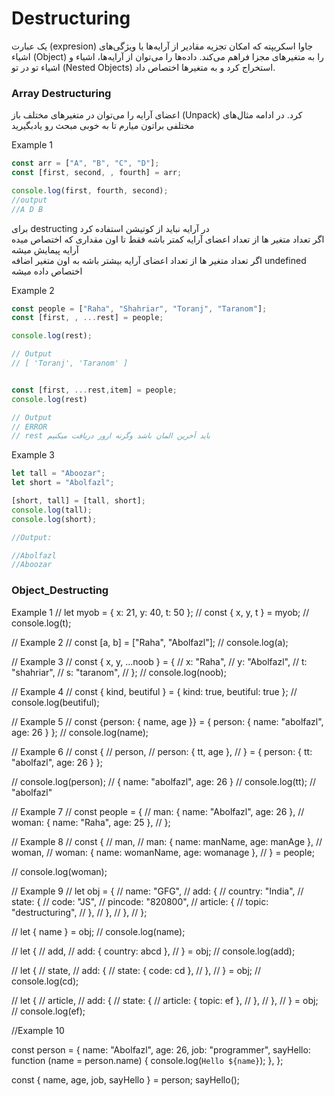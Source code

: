 # Destructuring
یک عبارت (expresion) جاوا اسکریپته که امکان تجزیه مقادیر از آرایه‌ها یا ویژگی‌های اشیاء (Object) را به متغیرهای مجزا فراهم می‌کند.
داده‌ها را می‌توان از آرایه‌ها، اشیاء و اشیاء تو در تو (Nested Objects) استخراج کرد و به متغیرها اختصاص داد.


### Array Destructuring
اعضای آرایه را می‌توان در متغیرهای مختلف باز (Unpack) کرد. در ادامه مثال‌های مختلفی براتون میارم تا به خوبی مبحث رو یادبگیرید

Example 1
```javascript
const arr = ["A", "B", "C", "D"];
const [first, second, , fourth] = arr;

console.log(first, fourth, second);
//output
//A D B
```

برای destructing  در آرایه نباید از کوتیشن استفاده کرد <br>
اگر تعداد متغیر ها از تعداد اعضای آرایه کمتر باشه فقط تا اون مقداری که اختصاص میده آرایه پیمایش میشه <br>
اگر تعداد متغیر ها از تعداد اعضای آرایه بیشتر باشه به اون متغیر اضافه undefined اختصاص داده میشه <br>

Example 2
```javascript
const people = ["Raha", "Shahriar", "Toranj", "Taranom"];
const [first, , ...rest] = people;

console.log(rest);

// Output
// [ 'Toranj', 'Taranom' ]


const [first, ...rest,item] = people;
console.log(rest)

// Output
// ERROR
// rest باید آخرین المان باشد وگرنه ارور دریافت میکنیم
```
Example 3

```javascript
let tall = "Aboozar";
let short = "Abolfazl";

[short, tall] = [tall, short];
console.log(tall);
console.log(short);

//Output:

//Abolfazl
//Aboozar
```

### Object_Destructing
Example 1
// let myob = { x: 21, y: 40, t: 50 };
// const { x, y, t } = myob;
// console.log(t);

// Example 2
// const [a, b] = ["Raha", "Abolfazl"];
// console.log(a);

// Example 3
// const { x, y, ...noob } = {
//   x: "Raha",
//   y: "Abolfazl",
//   t: "shahriar",
//   s: "taranom",
// };
// console.log(noob);

// Example 4
// const { kind, beutiful } = { kind: true, beutiful: true };
// console.log(beutiful);

// Example 5
// const {person: { name, age }} = { person: { name: "abolfazl", age: 26 } };
// console.log(name);

// Example 6
// const {
//   person,
//   person: { tt, age },
// } = { person: { tt: "abolfazl", age: 26 } };

// console.log(person); // { name: "abolfazl", age: 26 }
// console.log(tt); // "abolfazl"

// Example 7
// const people = {
//   man: { name: "Abolfazl", age: 26 },
//   woman: { name: "Raha", age: 25 },
// };

// Example 8
// const {
//   man,
//   man: { name: manName, age: manAge },
//   woman,
//   woman: { name: womanName, age: womanage },
// } = people;

// console.log(woman);

// Example 9
// let obj = {
//   name: "GFG",
//   add: {
//     country: "India",
//     state: {
//       code: "JS",
//       pincode: "820800",
//       article: {
//         topic: "destructuring",
//       },
//     },
//   },
// };

// let { name } = obj;
// console.log(name);

// let {
//   add,
//   add: { country: abcd },
// } = obj;
// console.log(add);

// let {
//   state,
//   add: {
//     state: { code: cd },
//   },
// } = obj;
// console.log(cd);

// let {
//   article,
//   add: {
//     state: {
//       article: { topic: ef },
//     },
//   },
// } = obj;
// console.log(ef);

//Example 10

const person = {
  name: "Abolfazl",
  age: 26,
  job: "programmer",
  sayHello: function (name = person.name) {
    console.log(`Hello ${name}`);
  },
};

const { name, age, job, sayHello } = person;
sayHello();
